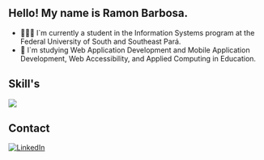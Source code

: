 ## Hello! My name is Ramon Barbosa.
- 👨🏾‍🎓 I`m currently a student in the Information Systems program at the Federal University of South and Southeast Pará.
- 🌱 I`m studying Web Application Development and Mobile Application Development, Web Accessibility, and Applied Computing in Education.



## Skill's 
<p>
  <a href="https://skillicons.dev">
    <img src="https://skillicons.dev/icons?i=java,spring,js,ts,express,nestjs,jest,linux,git,docker,sqlite,postgres,firebase,mongodb,prisma,sequelize,aws,html,css,tailwind,scss,react,next,"/>
  </a>
</p>



## Contact
<a href="https://www.linkedin.com/in/ramon-barbosa-712273237/" target="_blank">
  <img src="https://img.shields.io/badge/LinkedIn-0077B5?style=for-the-badge&logo=linkedin&logoColor=white" alt="LinkedIn"/>
</a>
